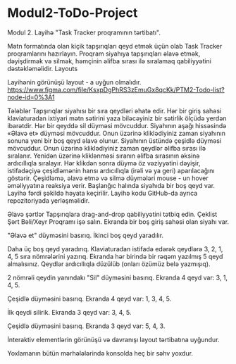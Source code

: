 # Modul2-ToDo-Project

Modul 2. Layihə "Task Tracker proqramının tərtibatı".

Mətn formatında olan kiçik tapşırıqları qeyd etmək üçün olab Task Tracker proqramlarını hazırlayın. Proqram siyahıya tapşırıqları əlavə etmək, dəyişdirmək və silmək, həmçinin əlifba sırası ilə sıralamaq qabiliyyətini dəstəkləməlidir.
Layouts

Layihənin görünüşü layout - a uyğun olmalıdır.
https://www.figma.com/file/KsxpDgPhRS3zEmuGx8qcKk/PTM2-Todo-list?node-id=0%3A1 

Tələblər
Tapşırıqlar siyahısı bir sıra qeydləri əhatə edir. 
Hər bir giriş sahəsi klaviaturadan ixtiyari mətn sətirini yaza biləcəyiniz bir sətirlik ölçüdə yerdən ibarətdir. 
Hər bir qeyddə sil düyməsi mövcuddur.
Siyahının aşağı hissəsində «Əlavə et» düyməsi mövcuddur. Onun üzərinə kliklədiyiniz zaman siyahının sonuna yeni bir boş qeyd əlavə olunur.
Siyahının üstündə çeşidlə düyməsi mövcuddur. Onun üzərinə kliklədiyiniz zaman qeydlər əlifba sırası ilə sıralanır. Yenidən üzərinə kliklənməsi sıranın əlifba sırasının əksinə ardıcıllıqla sıralayır. Hər klikdən sonra düymə öz vəziyyətini dəyişir, istifadəçiyə çeşidləmənin hansı ardıcıllıqla (irəli və ya geri) aparılacağını göstərir.
Çeşidləmə, əlavə etmə və silmə düymələri mouse - un hover əməliyyatına reaksiya verir.
Başlanğıc halında siyahıda bir boş qeyd var.
Layihə fərdi şəkildə həyata keçirilir. Layihə kodu GitHub-da ayrıca repozitoriyada yerləşməlidir.

Əlavə şərtlər
Tapşırıqlara drag-and-drop qabiliyyətini tətbiq edin.
Çeklist
Şərt
Bəli/Xeyr
Proqramı işə salın. Ekranda bir boş giriş sahəsi olan siyahı var.


"Əlavə et" düyməsini basırıq. İkinci boş qeyd yaradılır.


Daha üç boş qeyd yaradırıq. Klaviaturadan istifadə edərək qeydlərə 3, 2, 1, 4, 5 sıra nömrələrini yazırıq.
Ekranda hər birində bir rəqəm yazılmış 5 qeyd almalısınız. Qeydlər ardıcıllıqla düzülüb (onları özümüz belə yazmışıq).


2 nömrəli qeydin yanındakı "Sil" düyməsini basırıq.
Ekranda 4 qeyd var: 3, 1, 4, 5.


Çeşidlə düyməsini basırıq.
Ekranda 4 qeyd var: 1, 3, 4, 5.


İlk qeydi silirik.
Ekranda 3 qeyd var: 3, 4, 5.


Çeşidlə düyməsini basırıq.
Ekranda 3 qeyd var: 5, 4, 3.


İnteraktiv elementlərin görünüşü və davranışı layout tərtibatına uyğundur.


Yoxlamanın bütün mərhələlərində konsolda heç bir səhv yoxdur.





